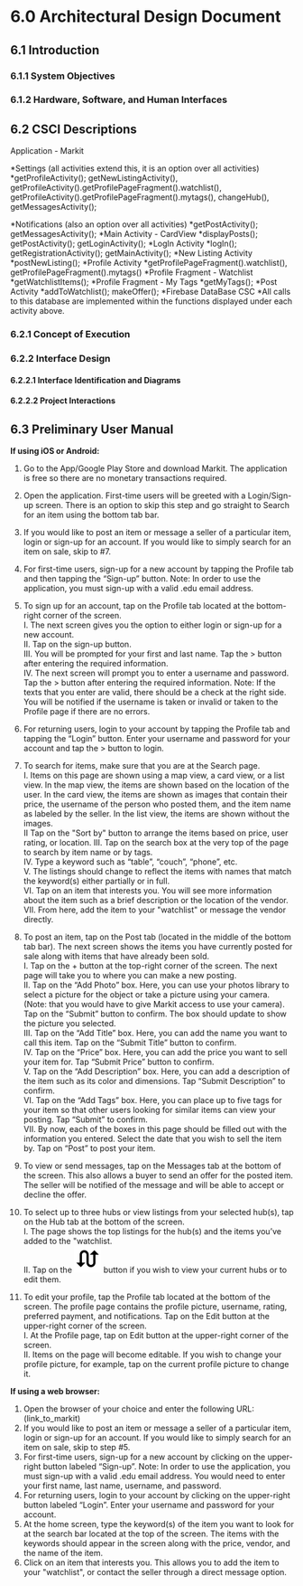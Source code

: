 # 6.0 Architectural Design Document

## 6.1 Introduction

### 6.1.1 System Objectives

### 6.1.2 Hardware, Software, and Human Interfaces

## 6.2 CSCI Descriptions
Application - Markit

*Settings (all activities extend this, it is an option over all activities)
        *getProfileActivity(); getNewListingActivity(), 
        getProfileActivity().getProfilePageFragment().watchlist(), 
        getProfileActivity().getProfilePageFragment().mytags(), changeHub(), getMessagesActivity();

*Notifications (also an option over all activities) 
        *getPostActivity(); getMessagesActivity();
        *Main Activity - CardView
                *displayPosts(); getPostActivity(); getLoginActivity();
        *LogIn Activity
                *logIn(); getRegistrationActivity(); getMainActivity();
        *New Listing Activity 
                *postNewListing();
        *Profile Activity
                *getProfilePageFragment().watchlist(), getProfilePageFragment().mytags()
                *Profile Fragment - Watchlist
                        *getWatchlistItems();
                *Profile Fragment - My Tags
                        *getMyTags();
        *Post Activity 
                *addToWatchlist(); makeOffer();
*Firebase DataBase CSC 
        *All calls to this database are implemented within the functions displayed under each activity above. 

### 6.2.1 Concept of Execution

### 6.2.2 Interface Design

#### 6.2.2.1 Interface Identification and Diagrams

#### 6.2.2.2 Project Interactions

## 6.3 Preliminary User Manual

__If using iOS or Android:__

1.  Go to the App/Google Play Store and download Markit. The application is free so there are no monetary transactions required. <br/>
2.  Open the application. First-time users will be greeted with a Login/Sign-up screen. There is an option to skip this step and go straight to Search for an item using the bottom tab bar. <br/>
3.  If you would like to post an item or message a seller of a particular item, login or sign-up for an account. If you would like to simply search for an item on sale, skip to #7. <br/>
4.  For first-time users, sign-up for a new account by tapping the Profile tab and then tapping the “Sign-up” button. Note: In order to use the application, you must sign-up with a valid .edu email address. <br/>
5.  To sign up for an account, tap on the Profile tab located at the bottom-right corner of the screen. <br/>
    I.   The next screen gives you the option to either login or sign-up for a new account. <br/>
    II.  Tap on the sign-up button. <br/>
    III. You will be prompted for your first and last name. Tap the > button after entering the required information. <br/>
    IV.  The next screen will prompt you to enter a username and password. Tap the > button after entering the required information. Note: If the texts that you enter are valid, there should be a check at the right side. You will be notified if the username is taken or invalid or taken to the Profile page if there are no errors. <br/>

6.  For returning users, login to your account by tapping the Profile tab and tapping the “Login” button. Enter your username and password for your account and tap the > button to login.
7.  To search for items, make sure that you are at the Search page. <br/>
    I.   Items on this page are shown using a map view, a card view, or a list view. In the map view, the items are shown based on the location of the user. In the card view, the items are shown as images that contain their price, the username of the person who posted them, and the item name as labeled by the seller. In the list view, the items are shown without the images. <br/>
    II   Tap on the "Sort by" button to arrange the items based on price, user rating, or location.
    III. Tap on the search box at the very top of the page to search by item name or by tags. <br/>
    IV.  Type a keyword such as “table”, “couch”, “phone”, etc. <br/>
    V.  The listings should change to reflect the items with names that match the keyword(s) either partially or in full. <br/>
    VI.   Tap on an item that interests you. You will see more information about the item such as a brief description or the location of the vendor. <br/>
    VII.  From here, add the item to your "watchlist" or message the vendor directly. <br/>

8.  To post an item, tap on the Post tab (located in the middle of the bottom tab bar). The next screen shows the items you have currently posted for sale along with items that have already been sold. <br/>
    I.   Tap on the + button at the top-right corner of the screen. The next page will take you to where you can make a new posting. <br/>
    II.  Tap on the “Add Photo” box. Here, you can use your photos library to select a picture for the object or take a picture using your camera. (Note: that you would have to give Markit access to use your camera). Tap on the “Submit” button to confirm. The box should update to show the picture you selected. <br/>
    III. Tap on the “Add Title” box. Here, you can add the name you want to call this item. Tap on the “Submit Title” button to confirm. <br/>
    IV.  Tap on the “Price” box. Here, you can add the price you want to sell your item for. Tap “Submit Price” button to confirm. <br/>
    V.   Tap on the “Add Description” box. Here, you can add a description of the item such as its color and dimensions. Tap “Submit Description” to confirm. <br/>
    VI.  Tap on the “Add Tags” box. Here, you can place up to five tags for your item so that other users looking for similar items can view your posting. Tap “Submit” to confirm. <br/>
    VII. By now, each of the boxes in this page should be filled out with the information you entered. Select the date that you wish to sell the item by. Tap on “Post” to post your item. <br/>

9.  To view or send messages, tap on the Messages tab at the bottom of the screen. This also allows a buyer to send an offer for the posted item. The seller will be notified of the message and will be able to accept or decline the offer. <br/>
10. To select up to three hubs or view listings from your selected hub(s), tap on the Hub tab at the bottom of the screen. <br/>
    I.  The page shows the top listings for the hub(s) and the items you’ve added to the "watchlist. <br/>
    II. Tap on the ![hub-swap-button](../iOS/Markit/Markit/Assets.xcassets/ic_swap_calls.imageset/ic_swap_calls_2x-1.png) button if you wish to view your current hubs or to edit them. <br/>

11. To edit your profile, tap the Profile tab located at the bottom of the screen. The profile page contains the profile picture, username, rating, preferred payment, and notifications. Tap on the Edit button at the upper-right corner of the screen. <br/>
    I.  At the Profile page, tap on Edit button at the upper-right corner of the screen. <br/>
    II. Items on the page will become editable. If you wish to change your profile picture, for example, tap on the current profile picture to change it. <br/>

__If using a web browser:__

1.  Open the browser of your choice and enter the following URL: (link_to_markit)
2.  If you would like to post an item or message a seller of a particular item, login or sign-up for an account. If you would like to simply search for an item on sale, skip to step #5.
3.  For first-time users, sign-up for a new account by clicking on the upper-right button labeled “Sign-up”. Note: In order to use the application, you must sign-up with a valid .edu email address. You would need to enter your first name, last name, username, and password.
4.  For returning users, login to your account by clicking on the upper-right button labeled “Login”. Enter your username and password for your account.
5.  At the home screen, type the keyword(s) of the item you want to look for at the search bar located at the top of the screen. The items with the keywords should appear in the screen along with the price, vendor, and the name of the item.
6.  Click on an item that interests you. This allows you to add the item to your "watchlist", or contact the seller through a direct message option.
